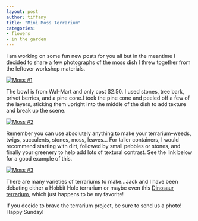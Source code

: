 ```yaml
---
layout: post
author: tiffany
title: "Mini Moss Terrarium"
categories: 
- flowers
- in the garden
---
```


I am working on some fun new posts for you all but in the meantime I decided to share a few photographs of the moss dish I threw together from the leftover workshop materials.

[![](jekyll_uploads/2012/03/DSC_0013-575x381.jpg "Moss #1")](http://www.sweetpeonies.com/2012/03/mini-moss-terrarium/dsc_0013/)

The bowl is from Wal-Mart and only cost $2.50\. I used stones, tree bark, privet berries, and a pine cone.I took the pine cone and peeled off a few of the layers, sticking them upright into the middle of the dish to add texture and break up the scene.

[![](jekyll_uploads/2012/03/DSC_0010-575x381.jpg "Moss #2")](http://www.sweetpeonies.com/2012/03/mini-moss-terrarium/dsc_0010/)

Remember you can use absolutely anything to make your terrarium–weeds, twigs, succulents, stones, moss, leaves… For taller containers, I would recommend starting with dirt, followed by small pebbles or stones, and finally your greenery to help add lots of textural contrast. See the link below for a good example of this.

[![](jekyll_uploads/2012/03/DSC_0005-575x381.jpg "Moss #3")](http://www.sweetpeonies.com/2012/03/mini-moss-terrarium/dsc_0005/)

There are many varieties of terrariums to make…Jack and I have been debating either a Hobbit Hole terrarium or maybe even this [Dinosaur terrarium](http://www.yellowbrickhome.com/2011/04/19/dino-battle-and-building-a-terrarium/), which just happens to be my favorite!

If you decide to brave the terrarium project, be sure to send us a photo! Happy Sunday!